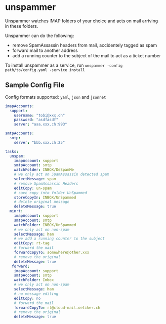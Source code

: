 # unspammer

Unspammer watches IMAP folders of your choice and acts on mail arriving in these folders.

Unspammer can do the following:

* remove SpamAssassin headers from mail, accidentely tagged as spam
* forward mail to another address
* add a running counter to the subject of the mail to act as a ticket number

To install unspammer as a service, run `unspammer -config path/to/config.yaml -service install`
## Sample Config File

Config formats supported: `yaml`, `json` and `jsonnet`

```yaml
imapAccounts:
  support:
    username: "tobi@xxx.ch"
    password: "asdfasdf"
    server: "aaa.xxx.ch:993"

smtpAccounts:
  smtp:
    server: "bbb.xxx.ch:25"

tasks:
  unspam:
    imapAccount: support
    smtpAccount: smtp
    watchFolder: INBOX/DeSpamMe
    # we only act on SpamAssassin detected spam
    selectMessage: spam
    # remove SpamAssassin Headers
    editCopy: un-spam
    # save copy into folder UnSpammed
    storeCopyIn: INBOX/UnSpammed
    # delete original message
    deleteMessage: true
  minrt:
    imapAccount: support
    smtpAccount: smtp
    watchFolder: INBOX/UnSpammed
    # we only act on non-spam
    selectMessage: ham
    # we add a running counter to the subject
    editCopy: rt-tag
    # forward the mail
    forwardCopyTo: somewhere@other.xxx
    # remove the original
    deleteMessage: true
   forward:
    imapAccount: support
    smtpAccount: smtp
    watchFolder: Inbox
    # we only act on non-spam
    selectMessage: ham
    # no message editing
    editCopy: no
    # forward the mail
    forwardCopyTo: rt@cloud-mail.oetiker.ch    
    # remove the original
    deleteMessage: true
 ```

